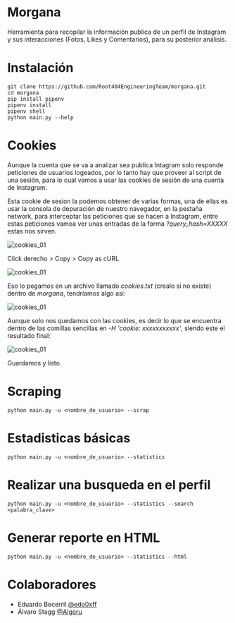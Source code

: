 # Morgana

Herramienta para recopilar la información publica de un perfil de Instagram y sus interacciones (Fotos, Likes y Comentarios), para su posterior análisis.

# Instalación

    git clone https://github.com/Root404EngineeringTeam/morgana.git
    cd morgana
    pip install pipenv
    pipenv install
    pipenv shell
    python main.py --help

# Cookies

Aunque la cuenta que se va a analizar sea publica Intagram solo responde peticiones de usuarios logeados, por lo tanto hay que proveer al script de una sesión, para lo cual vamos a usar las cookies de sesión de una cuenta de Instagram.

Esta cookie de sesion la podemos obtener de varias formas, una de ellas es usar la consola de depuración de nuestro navegador, en la pestaña network, para interceptar las peticiones que se hacen a Instagram, entre estas peticiones vamoa ver unas entradas de la forma *?query_hash=XXXXX* estas nos sirven.

![cookies_01](https://edo0xff.me/cdn/morgana_2.png)

Click derecho > Copy > Copy as cURL

![cookies_01](https://edo0xff.me/cdn/morgana_3.png)

Eso lo pegamos en un archivo llamado *cookies.txt* (crealo si no existe) dentro de *morgana*, tendríamos algo así:

![cookies_01](https://edo0xff.me/cdn/morgana_4.png)

Aunque solo nos quedamos con las cookies, es decir lo que se encuentra dentro de las comillas sencillas en *-H 'cookie: xxxxxxxxxxx'*, siendo este el resultado final:

![cookies_01](https://edo0xff.me/cdn/morgana_5.png)

Guardamos y listo.

# Scraping

    python main.py -u <nombre_de_usuario> --scrap

# Estadisticas básicas

    python main.py -u <nombre_de_usuario> --statistics

# Realizar una busqueda en el perfil

    python main.py -u <nombre_de_usuario> --statistics --search <palabra_clave>

# Generar reporte en HTML

    python main.py -u <nombre_de_usuario> --statistics --html

# Colaboradores

- Eduardo Becerril [@edo0xff](https://github.com/edo0xff)
- Álvaro Stagg [@Algoru](https://github.com/Algoru)

